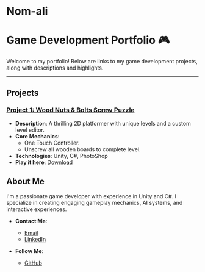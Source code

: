 # Nom-ali

# Game Development Portfolio 🎮

Welcome to my portfolio! Below are links to my game development projects, along with descriptions and highlights.

---

## Projects

### [Project 1: Wood Nuts & Bolts Screw Puzzle]([https://example.com/your-link](https://apps.apple.com/us/app/wood-nuts-bolts-screw-puzzle/id6499201195?platform=iphone))
- **Description**: A thrilling 2D platformer with unique levels and a custom level editor.
- **Core Mechanics**:
  - One Touch Controller.
  - Unscrew all wooden boards to complete level.
- **Technologies**: Unity, C#, PhotoShop
- **Play it here**: [Download](https://apps.apple.com/us/app/wood-nuts-bolts-screw-puzzle/id6499201195?platform=iphone)

## About Me
I'm a passionate game developer with experience in Unity and C#. I specialize in creating engaging gameplay mechanics, AI systems, and interactive experiences.

- **Contact Me**:
  - [Email](mailto:rananauman75@gmail.com)
  - [LinkedIn]([https://linkedin.com/in/your-profile](https://www.linkedin.com/in/rana-nauman-b108a816a/))

- **Follow Me**:
  - [GitHub](https://github.com/Nom-ali)

